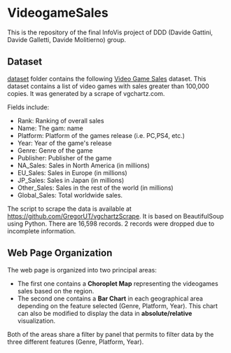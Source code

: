 # VideogameSales
This is the repository of the final InfoVis project of DDD (Davide Gattini, Davide Galletti, Davide Molitierno) group.

## Dataset
[dataset](/dataset) folder contains the following [Video Game Sales](https://www.kaggle.com/datasets/gregorut/videogamesales) dataset.
This dataset contains a list of video games with sales greater than 100,000 copies. It was generated by a scrape of vgchartz.com.

Fields include:
- Rank: Ranking of overall sales
- Name: The gam: name
- Platform: Platform of the games release (i.e. PC,PS4, etc.)
- Year:  Year of the game's release
- Genre:  Genre of the game
- Publisher:  Publisher of the game
- NA_Sales:  Sales in North America (in millions)
- EU_Sales:  Sales in Europe (in millions)
- JP_Sales:  Sales in Japan (in millions)
- Other_Sales:  Sales in the rest of the world (in millions)
- Global_Sales:  Total worldwide sales.

The script to scrape the data is available at https://github.com/GregorUT/vgchartzScrape.
It is based on BeautifulSoup using Python.
There are 16,598 records. 2 records were dropped due to incomplete information.

## Web Page Organization
The web page is organized into two principal areas:
- The first one contains a **Choroplet Map** representing the videogames sales based on the region.
- The second one contains a **Bar Chart** in each geographical area depending on the feature selected (Genre, Platform, Year). This chart can also be modified to display the data in **absolute/relative** visualization.

Both of the areas share a filter by panel that permits to filter data by the three different features (Genre, Platform, Year).
